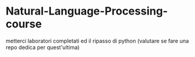 # Natural-Language-Processing-course

metterci laboratori completati ed il ripasso di python (valutare se fare una repo dedica per quest'ultima)
